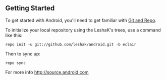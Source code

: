 Getting Started
---------------

To get started with Android, you'll need to get
familiar with [Git and Repo](http://source.android.com/download/using-repo).

To initialize your local repository using the LeshaK's trees, use a command like this:

    repo init -u git://github.com/leshak/android.git -b eclair

Then to sync up:

    repo sync

For more info http://source.android.com

